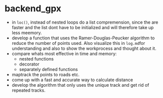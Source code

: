 # backend_gpx
* in `loc()`, instead of nested loops do a list compremension, since the are faster and the list dont have to be initialized and will therefore take up less meemory.
* develop a function that uses the Ramer-Douglas-Peucker algorithm to reduce the number of points used. Also visualize this in `log.md`for understanding and also to show the workprocess and thought about it.
* compare whats most effective in time and memory:
    * nested functions
    * decorator
    * separately defined functions
* maptrack the points to roads etc.
* come up with a fast and accurate way to calculate distance
* develop the algorithm that only uses the unique track and get rid of repeated tracks.